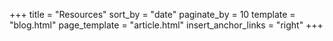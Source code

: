 +++
title = "Resources"
sort_by = "date"
paginate_by = 10
template = "blog.html"
page_template = "article.html"
insert_anchor_links = "right"
+++